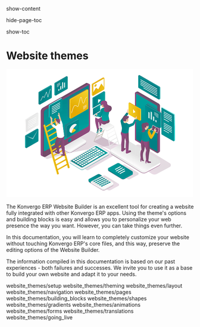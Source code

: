 show-content  

hide-page-toc  

show-toc  

# Website themes

<img src="website_themes/web-design.png" width="600"
alt="Artistic illustration of &quot;Web design&quot;" />

The Konvergo ERP Website Builder is an excellent tool for creating a website
fully integrated with other Konvergo ERP apps. Using the theme's options and
building blocks is easy and allows you to personalize your web presence
the way you want. However, you can take things even further.

In this documentation, you will learn to completely customize your
website without touching Konvergo ERP's core files, and this way, preserve the
editing options of the Website Builder.

The information compiled in this documentation is based on our past
experiences - both failures and successes. We invite you to use it as a
base to build your own website and adapt it to your needs.

<div class="toctree" maxdepth="2">

website_themes/setup website_themes/theming website_themes/layout
website_themes/navigation website_themes/pages
website_themes/building_blocks website_themes/shapes
website_themes/gradients website_themes/animations website_themes/forms
website_themes/translations website_themes/going_live

</div>
